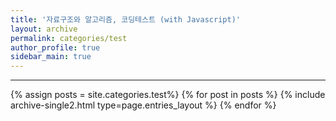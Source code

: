 ```yaml
---
title: '자료구조와 알고리즘, 코딩테스트 (with Javascript)'
layout: archive
permalink: categories/test
author_profile: true
sidebar_main: true
---
```


<!-- 공백이 포함되어 있는 카테고리 이름의 경우 site.categories.['a b c'] 이런식으로! -->

---

{% assign posts = site.categories.test%}
{% for post in posts %} {% include archive-single2.html type=page.entries_layout %} {% endfor %}
